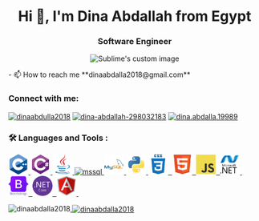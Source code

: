 <h1 align="center">Hi 👋, I'm Dina Abdallah from Egypt</h1>
<h3 align="center">Software Engineer</h3>

<p align="center" href="https://www.creativefabrica.com/wp-content/uploads/2020/12/09/1607500149/Girl-coder.jpg" target="blank"><img src="https://www.creativefabrica.com/wp-content/uploads/2020/12/09/1607500149/Girl-coder.jpg" alt="Sublime's custom image" height="300" width="500"/></p>
- 📫 How to reach me **dinaabdalla2018@gmail.com**

<h3 align="left">Connect with me:</h3>
<p align="left">
<a href="https://twitter.com/dinaabdulla2018" target="blank"><img align="center" src="https://raw.githubusercontent.com/rahuldkjain/github-profile-readme-generator/master/src/images/icons/Social/twitter.svg" alt="dinaabdulla2018" height="30" width="40" /></a>
<a href="https://linkedin.com/in/dina-abdallah-298032183" target="blank"><img align="center" src="https://raw.githubusercontent.com/rahuldkjain/github-profile-readme-generator/master/src/images/icons/Social/linked-in-alt.svg" alt="dina-abdallah-298032183" height="30" width="40" /></a>
<a href="https://fb.com/dina.abdalla.19989" target="blank"><img align="center" src="https://raw.githubusercontent.com/rahuldkjain/github-profile-readme-generator/master/src/images/icons/Social/facebook.svg" alt="dina.abdalla.19989" height="30" width="40" /></a>
</p>

### :hammer_and_wrench: Languages and Tools :
<p align="left"> <a href="https://www.w3schools.com/cpp/" target="_blank" rel="noreferrer"> 
<img src="https://raw.githubusercontent.com/devicons/devicon/master/icons/cplusplus/cplusplus-original.svg" alt="cplusplus" width="40" height="40"/> </a> <a href="https://www.w3schools.com/cs/" target="_blank" rel="noreferrer"> 
<img src="https://raw.githubusercontent.com/devicons/devicon/master/icons/csharp/csharp-original.svg" alt="csharp" width="40" height="40"/> </a> <a href="https://www.java.com" target="_blank" rel="noreferrer"> 
<img src="https://raw.githubusercontent.com/devicons/devicon/master/icons/java/java-original.svg" alt="java" width="40" height="40"/> </a> <a href="https://www.mathworks.com/" target="_blank" rel="noreferrer"> 
<img src="https://www.svgrepo.com/show/303229/microsoft-sql-server-logo.svg" alt="mssql" width="40" height="40"/> </a> <a href="https://www.mysql.com/" target="_blank" rel="noreferrer">
<img src="https://raw.githubusercontent.com/devicons/devicon/master/icons/mysql/mysql-original-wordmark.svg" alt="mysql" width="40" height="40"/> </a> <a href="https://opencv.org/" target="_blank" rel="noreferrer"> 
<img src="https://raw.githubusercontent.com/devicons/devicon/master/icons/python/python-original.svg" alt="python" width="40" height="40"/> </a> <a href="https://pytorch.org/" target="_blank" rel="noreferrer"> 
 <img src="https://github.com/devicons/devicon/blob/master/icons/css3/css3-plain-wordmark.svg"  title="CSS3" alt="CSS" width="40" height="40"/>&nbsp;
  <img src="https://github.com/devicons/devicon/blob/master/icons/html5/html5-original.svg" title="HTML5" alt="HTML" width="40" height="40"/>&nbsp;
  <img src="https://github.com/devicons/devicon/blob/master/icons/javascript/javascript-original.svg" title="JavaScript" alt="JavaScript" width="40" height="40"/>&nbsp;
  <img src="https://github.com/devicons/devicon/blob/master/icons/dot-net/dot-net-original-wordmark.svg" title="dot-net" alt="dot-net" width="40" height="40"/>&nbsp;
  <img src="https://github.com/devicons/devicon/blob/master/icons/bootstrap/bootstrap-original-wordmark.svg" title="bootstrap" alt="bootstrap" width="40" height="40"/>&nbsp;
  <img src="https://github.com/devicons/devicon/blob/master/icons/dotnetcore/dotnetcore-original.svg" title="dotnetcore" alt="dotnetcore" width="40" height="40"/>&nbsp;
  <img src="https://github.com/devicons/devicon/blob/master/icons/angularjs/angularjs-original.svg" title="angularjs" alt="angularjs" width="40" height="40"/>&nbsp;
<p><img align="left" src="https://github-readme-stats.vercel.app/api/top-langs?username=dinaabdalla2018&show_icons=true&locale=en&layout=compact" alt="dinaabdalla2018" /></p>

<p>&nbsp;<img align="center" src="https://github-readme-stats.vercel.app/api?username=dinaabdalla2018&show_icons=true&locale=en" alt="dinaabdalla2018" /></p>
